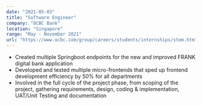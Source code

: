 ```yaml
---
date: "2021-05-03"
title: "Software Engineer"
company: "OCBC Bank"
location: "Singapore"
range: "May - November 2021"
url: "https://www.ocbc.com/group/careers/students/internships/stem.html"
---
```


- Created multiple Springboot endpoints for the new and improved FRANK digital bank application
- Developed and tested multiple micro-frontends that sped up frontend development efficiency by 50% for all departments
- Involved in the full cycle of the project phase, from scoping of the project, gathering requirements, design, coding & implementation, UAT/Unit Testing and documentation
